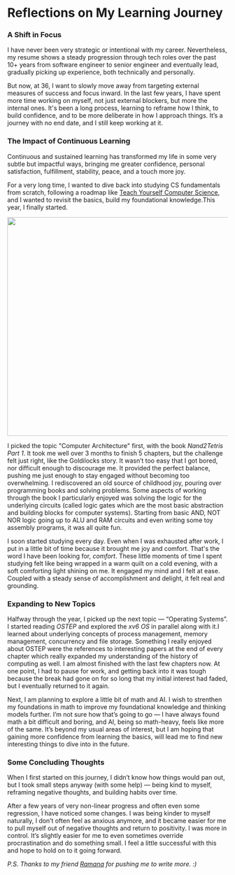 # Reflections on My Learning Journey

### A Shift in Focus

I have never been very strategic or intentional with my career. Nevertheless, my resume shows a steady progression through tech roles over the past 10+ years from software engineer to senior engineer and eventually lead, gradually picking up experience, both technically and personally.

But now, at 36, I want to slowly move away from targeting external measures of success and focus inward. In the last few years, I have spent more time working on myself, not just external blockers, but more the internal ones. It's been a long process, learning to reframe how I think, to build confidence, and to be more deliberate in how I approach things. It’s a journey with no end date, and I still keep working at it.

### The Impact of Continuous Learning

Continuous and sustained learning has transformed my life in some very subtle but impactful ways, bringing me greater confidence, personal satisfaction, fulfillment, stability, peace, and a touch more joy.

For a very long time, I wanted to dive back into studying CS fundamentals from scratch, following a roadmap like [Teach Yourself Computer Science](https://teachyourselfcs.com/), and I wanted to revisit the basics, build my foundational knowledge.This year, I finally started.

<img src="https://github.com/user-attachments/assets/c95e7b83-8791-4698-ae72-8d97d0e3db60" width="700" height="500">

I picked the topic "Computer Architecture" first, with the book *Nand2Tetris Part 1*. It took me well over 3 months to finish 5 chapters, but the challenge felt just right, like the Goldilocks story. It wasn’t too easy that I got bored, nor difficult enough to discourage me. It provided the perfect balance, pushing me just enough to stay engaged without becoming too overwhelming. I rediscovered an old source of childhood joy, pouring over programming books and solving problems. Some aspects of working through the book I particularly enjoyed was solving the logic for the underlying circuits (called logic gates which are the most basic abstraction and building blocks for computer systems). Starting from basic AND, NOT NOR logic going up to  ALU and RAM circuits and even writing some toy assembly programs, it was all quite fun.  

I soon started studying every day. Even when I was exhausted after work, I put in a little bit of time because it brought me joy and comfort. That's the word I have been looking for, *comfort*. These little moments of time I spent studying felt like being wrapped in a warm quilt on a cold evening, with a soft comforting light shining on me. It engaged my mind and I felt at ease. Coupled with a steady sense of accomplishment and delight, it felt real and grounding.

### Expanding to New Topics

Halfway through the year, I picked up the next topic — “Operating Systems”. I started reading *OSTEP* and explored the *xv6 OS* in parallel along with it.I learned about underlying concepts of process management, memory management, concurrency and file storage. Something I really enjoyed about OSTEP were the references to interesting papers at the end of every chapter which really expanded my understanding of the history of computing as well. I am almost finished with the last few chapters now.  At one point, I had to pause for work, and getting back into it was tough because the break had gone on for so long that my initial interest had faded, but I eventually returned to it again.

Next, I am planning to explore a little bit of math and AI. I wish to strenthen my foundations in math to improve my foundational knowledge and thinking models further. I’m not sure how that’s going to go — I have always found math a bit difficult and boring, and AI, being so math-heavy, feels like more of the same. It’s beyond my usual areas of interest, but I am hoping that gaining more confidence from learning the basics, will lead me to find new interesting things to dive into in the future.

### Some Concluding Thoughts

When I first started on this journey, I didn’t know how things would pan out, but I took small steps anyway (with some help) — being kind to myself, reframing negative thoughts, and building habits over time. 

After a few years of very non-linear progress and often even some regression, I have noticed some changes. I was being kinder to myself naturally, I don’t often feel as anxious anymore, and it became easier for me to pull myself out of negative thoughts and return to positivity. I was more in control. It’s slightly easier for me to even sometimes override procrastination and do something small. I feel a little successful with this and hope to hold on to it going forward.

*P.S. Thanks to my friend [Ramana](https://blog.vramana.com/) for pushing me to write more. :)*
